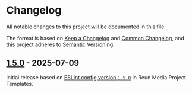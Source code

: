 # Changelog

All notable changes to this project will be documented in this file.

The format is based on [Keep a Changelog](https://keepachangelog.com/en/1.1.0/)
and [Common Changelog](https://common-changelog.org/), and this project adheres
to [Semantic Versioning](https://semver.org/spec/v2.0.0.html).

## [1.5.0] - 2025-07-09

Initial release based on [ESLint config version
`1.5.0`](https://github.com/ReunMedia/project-templates/blob/637552a79e6add952d6bf9c4a3520d741954cde9/base/webdev/frontend/eslint.config.mjs)
in Reun Media Project Templates.

[1.5.0]: https://github.com/ReunMedia/eslint-config/releases/tag/1.5.0
